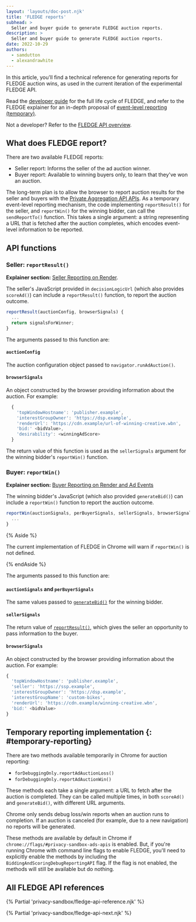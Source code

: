 ```yaml
---
layout: 'layouts/doc-post.njk'
title: 'FLEDGE reports'
subhead: >
  Seller and buyer guide to generate FLEDGE auction reports.
description: >
  Seller and buyer guide to generate FLEDGE auction reports.
date: 2022-10-29
authors:
  - samdutton
  - alexandrawhite
---
```

In this article, you'll find a technical reference for generating reports for
FLEDGE auction wins, as used in the current iteration of the experimental
FLEDGE API.

Read the [developer guide](/docs/privacy-sandbox/fledge-api) for the full life
cycle of FLEDGE, and refer to the FLEDGE explainer for an in-depth proposal of
[event-level reporting (temporary)](https://github.com/WICG/turtledove/blob/main/FLEDGE.md#5-event-level-reporting-for-now).

Not a developer? Refer to the [FLEDGE API overview](/docs/privacy-sandbox/fledge).

## What does FLEDGE report?

There are two available FLEDGE reports:

* Seller report: Informs the seller of the ad auction winner.
* Buyer report: Available to winning buyers only, to learn that they've won an auction.

The long-term plan is to allow the browser to report auction results for the
seller and buyers with the [Private Aggregation API APIs](/docs/privacy-sandbox/private-aggregation).
As a temporary event-level reporting mechanism, the code implementing
`reportResult()` for the seller, and `reportWin()` for the winning bidder, can
call the `sendReportTo()` function. This takes a single argument: a string
representing a URL that is fetched after the auction completes, which encodes
event-level information to be reported.

## API functions

### Seller: `reportResult()` 

**Explainer section:** [Seller Reporting on Render](https://github.com/WICG/turtledove/blob/main/FLEDGE.md#51-seller-reporting-on-render).

The seller's JavaScript provided in `decisionLogicUrl` (which also provides
`scoreAd()`) can include a `reportResult()` function, to report the auction
outcome.

```javascript
reportResult(auctionConfig, browserSignals) {
  ...
  return signalsForWinner;
}
```

The arguments passed to this function are:

#### `auctionConfig`

The auction configuration object passed to `navigator.runAdAuction()`.

#### `browserSignals`

An object constructed by the browser providing information about the auction.
For example:

```javascript
  {
    'topWindowHostname': 'publisher.example',
    'interestGroupOwner': 'https://dsp.example',
    'renderUrl': 'https://cdn.example/url-of-winning-creative.wbn',
    'bid:' <bidValue>,
    'desirability': <winningAdScore>
  }
```

The return value of this function is used as the `sellerSignals` argument for
the winning bidder's `reportWin()` function.

### Buyer: `reportWin()`

**Explainer section:** [Buyer Reporting on Render and Ad Events](https://github.com/WICG/turtledove/blob/main/FLEDGE.md#52-buyer-reporting-on-render-and-ad-events)

The winning bidder's JavaScript (which also provided `generateBid()`) can
include a `reportWin()` function to report the auction outcome.

```javascript
reportWin(auctionSignals, perBuyerSignals, sellerSignals, browserSignals) {
  ...
}
```

{% Aside %}

The current implementation of FLEDGE in Chrome will warn if `reportWin()` is
not defined.

{% endAside %}

The arguments passed to this function are:

#### `auctionSignals` and `perBuyerSignals`

The same values passed to [`generateBid()`](#generatebid) for the winning
bidder.

#### `sellerSignals`

The return value of [`reportResult()`](#reportresult), which gives the seller an
opportunity to pass information to the buyer.

#### `browserSignals`

An object constructed by the browser providing information about the auction.
For example:

```javascript
{
  'topWindowHostname': 'publisher.example',
  'seller': 'https://ssp.example',
  'interestGroupOwner': 'https://dsp.example',
  'interestGroupName': 'custom-bikes',
  'renderUrl': 'https://cdn.example/winning-creative.wbn',
  'bid:' <bidValue>
}
```


## Temporary reporting implementation {: #temporary-reporting}

There are two methods available temporarily in Chrome for auction reporting:

* `forDebuggingOnly.reportAdAuctionLoss()`
* `forDebuggingOnly.reportAdAuctionWin()`

These methods each take a single argument: a URL to fetch after the auction is
completed. They can be called multiple times, in both `scoreAd()` and
`generateBid()`, with different URL arguments.

Chrome only sends debug loss/win reports when an auction runs to completion. If
an auction is canceled (for example, due to a new navigation) no reports will
be generated.

These methods are available by default in Chrome if
`chrome://flags/#privacy-sandbox-ads-apis` is enabled. But, if you're running
Chrome with command line flags to enable FLEDGE, you'll need to
explicitly enable the methods by including the
`BiddingAndScoringDebugReportingAPI` flag. If the flag is not enabled, the
methods will still be available but do nothing.

## All FLEDGE API references

{% Partial 'privacy-sandbox/fledge-api-reference.njk' %}

{% Partial 'privacy-sandbox/fledge-api-next.njk' %}